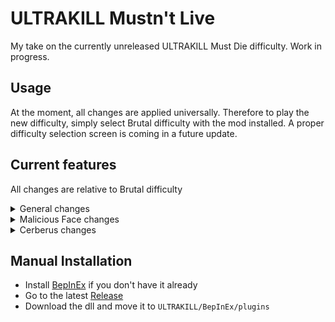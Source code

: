 # ULTRAKILL Mustn't Live

My take on the currently unreleased ULTRAKILL Must Die difficulty.
Work in progress.

## Usage

At the moment, all changes are applied universally.
Therefore to play the new difficulty, simply select Brutal difficulty with the mod installed.
A proper difficulty selection screen is coming in a future update.

## Current features

All changes are relative to Brutal difficulty

<details>
<summary>General changes</summary>

- Hard damage multiplier set to 100%
- Non-homing projectile speed doubled
- Homing projectile turning speed doubled
- Enemy projectiles (including Schism beams) won't damage enemies unless parried or redirected by explosions
- Enemy-caused explosions won't directly damage enemies (but can still light susceptible enemies on fire)
</details>

<details>
<summary>Malicious Face changes</summary>

- Projectile cooldown and beam charge made much faster
- Enrage when covered in gasoline
- Enragement fixed to work independent of health
- Every other beam attack is unparryable
- Beam attack parry window lowered from 0.5s to 0.25s
</details>

<details>
<summary>Cerberus changes</summary>

- Orb projectiles now bounce several times, creating a shockwave and explosion with each bounce
- Orb projectiles are no longer affected by enemy-caused explosions
</details>

## Manual Installation

- Install [BepInEx](https://thunderstore.io/c/ultrakill/p/BepInEx/BepInExPack/) if you don't have it already
- Go to the latest [Release](https://github.com/wacfeld/UKML/releases)
- Download the dll and move it to `ULTRAKILL/BepInEx/plugins`
